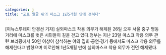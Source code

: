 ```yaml
---
categories: j
title: "포토 얼굴 위의 마스크 1년5개월 만에 걷히다"
---
```

[이뉴스투데이 안경선 기자] 실외마스크 착용 의무가 해제된 26일 오후 서울 중구 명동거리에 마스크를 벗은 시민들이 길을 걷고 있다.정부는 지난 23일 마스크 착용 의무 관련 브리핑에서 50인 이상이 참석하는 야외 집회·공연·경기 등에서도 마스크 착용 의무를 해제한다고 밝혔으며 이로인해 1년5개월 만에 실외마스크 착용 의무가 전면 해제됐다.